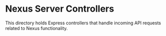 # Nexus Server Controllers

This directory holds Express controllers that handle incoming API requests related to Nexus functionality.
